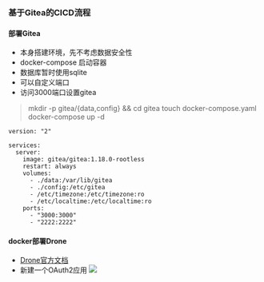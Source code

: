 ### 基于Gitea的CICD流程
#### 部署Gitea
- 本身搭建环境，先不考虑数据安全性
- docker-compose 启动容器
- 数据库暂时使用sqlite
- 可以自定义端口
- 访问3000端口设置gitea
> mkdir -p gitea/{data,config} && cd gitea
> touch docker-compose.yaml
> docker-compose up -d

```
version: "2"

services:
  server:
    image: gitea/gitea:1.18.0-rootless
    restart: always
    volumes:
      - ./data:/var/lib/gitea
      - ./config:/etc/gitea
      - /etc/timezone:/etc/timezone:ro
      - /etc/localtime:/etc/localtime:ro
    ports:
      - "3000:3000"
      - "2222:2222"
```

#### docker部署Drone
- [Drone官方文档](https://docs.drone.io/server/provider/gitea/)
- 新建一个OAuth2应用
![](/images/cicd/gitea.png) 